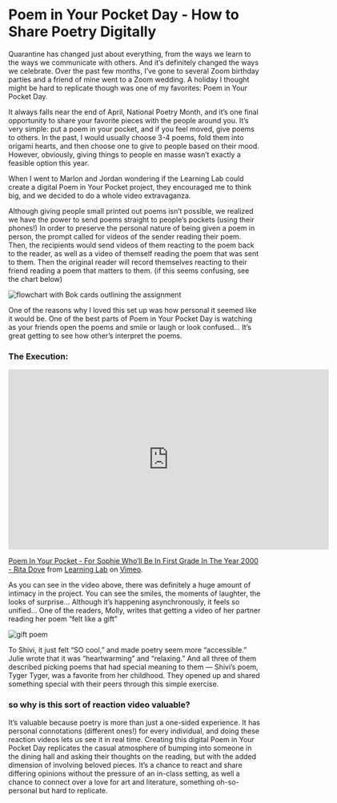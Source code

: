 # Poem in Your Pocket Day - How to Share Poetry Digitally

Quarantine has changed just about everything, from the ways we learn to the ways we communicate with others. And it’s definitely changed the ways we celebrate. Over the past few months, I’ve gone to several Zoom birthday parties and a friend of mine went to a Zoom wedding. A holiday I thought might be hard to replicate though was one of my favorites: Poem in Your Pocket Day. 

It always falls near the end of April, National Poetry Month, and it’s one final opportunity to share your favorite pieces with the people around you. It’s very simple: put a poem in your pocket, and if you feel moved, give poems to others. In the past, I would usually choose 3-4 poems, fold them into origami hearts, and then choose one to give to people based on their mood. However, obviously, giving things to people en masse wasn’t exactly a feasible option this year. 

When I went to Marlon and Jordan wondering if the Learning Lab could create a digital Poem in Your Pocket project, they encouraged me to think big, and we decided to do a whole video extravaganza. 

Although giving people small printed out poems isn’t possible, we realized we have the power to send poems straight to people’s pockets (using their phones!) In order to preserve the personal nature of being given a poem in person, the prompt called for videos of the sender reading their poem. Then, the recipients would send videos of them reacting to the poem back to the reader, as well as a video of themself reading the poem that was sent to them. Then the original reader will record themselves reacting to their friend reading a poem that matters to them. 
(if this seems confusing, see the chart below)

![flowchart with Bok cards outlining the assignment](https://files.slack.com/files-pri/T0HTW3H0V-F013A82E33Q/poem_in_your_pocket.jpg?pub_secret=80688b44fb)

One of the reasons why I loved this set up was how personal it seemed like it would be. One of the best parts of Poem in Your Pocket Day is watching as your friends open the poems and smile or laugh or look confused… It’s great getting to see how other’s interpret the poems. 

### The Execution: 

<iframe src="https://player.vimeo.com/video/413704071?title=0&byline=0&portrait=0" width="640" height="360" frameborder="0" allow="autoplay; fullscreen" allowfullscreen></iframe>
<p><a href="https://vimeo.com/413704071">Poem In Your Pocket - For Sophie Who&rsquo;ll Be In First Grade In The Year 2000 - Rita Dove</a> from <a href="https://vimeo.com/derekbokcenter">Learning Lab</a> on <a href="https://vimeo.com">Vimeo</a>.</p>

As you can see in the video above, there was definitely a huge amount of intimacy in the project. You can see the smiles, the moments of laughter, the looks of surprise… Although it’s happening asynchronously, it feels so unified… One of the readers, Molly, writes that getting a video of her partner reading her poem “felt like a gift”

![gift poem](https://files.slack.com/files-pri/T0HTW3H0V-F0141E3G9DK/gift_poem.jpg?pub_secret=2a3d7f3474)

To Shivi, it just felt “SO cool,” and made poetry seem more “accessible.” Julie wrote that it was “heartwarming” and “relaxing.” And all three of them described picking poems that had special meaning to them — Shivi’s poem, Tyger Tyger, was a favorite from her childhood. They opened up and shared something special with their peers through this simple exercise. 

### so why is this sort of reaction video valuable? 

It’s valuable because poetry is more than just a one-sided experience. It has personal connotations (different ones!) for every individual, and doing these reaction videos lets us see it in real time. Creating this digital Poem in Your Pocket Day replicates the casual atmosphere of bumping into someone in the dining hall and asking their thoughts on the reading, but with the added dimension of involving beloved pieces. It’s a chance to react and share differing opinions without the pressure of an in-class setting, as well a chance to connect over a love for art and literature, something oh-so-personal but hard to replicate. 



